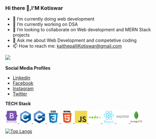 ### Hi there 👋,I'M Kotiswar

- 🔭 I’m currently doing web development
- 🌱 I’m currently working on DSA
- 👯 I’m looking to collaborate on Web development and MERN Stack projects
- 💬 Ask me about Web Development and competetive coding
- 📫 How to reach me: kaithepalliKotiswar@gmail.com


<img src="https://github-readme-stats.vercel.app/api?username=kKotiswar&&show_icons=true&title_color=ffffff&icon_color=bb2acf&text_color=daf7dc&bg_color=151515">

 **Social Media Profiles**

 - [Linkedin](https://www.linkedin.com/in/kaithepalli-kotiswar/)    
 - [Facebook](https://www.facebook.com/kotiswar.kaithepalli.9/)
 - [Instagram](https://www.instagram.com/prince_kotiswar_/?hl=en)
 - [Twitter](https://twitter.com/Kotiswar1)

 **TECH Stack**
 
 <p align="left"> <a href="https://getbootstrap.com" target="_blank"> <img src="https://raw.githubusercontent.com/devicons/devicon/master/icons/bootstrap/bootstrap-plain-wordmark.svg" alt="bootstrap" width="40" height="40"/> </a> <a href="https://www.cprogramming.com/" target="_blank"> <img src="https://raw.githubusercontent.com/devicons/devicon/master/icons/c/c-original.svg" alt="c" width="40" height="40"/> </a> <a href="https://www.w3schools.com/cpp/" target="_blank"> <img src="https://raw.githubusercontent.com/devicons/devicon/master/icons/cplusplus/cplusplus-original.svg" alt="cplusplus" width="40" height="40"/> </a> <a href="https://www.w3schools.com/css/" target="_blank"> <img src="https://raw.githubusercontent.com/devicons/devicon/master/icons/css3/css3-original-wordmark.svg" alt="css3" width="40" height="40"/> </a> <a href="https://www.w3.org/html/" target="_blank"> <img src="https://raw.githubusercontent.com/devicons/devicon/master/icons/html5/html5-original-wordmark.svg" alt="html5" width="40" height="40"/> </a> <a href="https://developer.mozilla.org/en-US/docs/Web/JavaScript" target="_blank"> <img src="https://raw.githubusercontent.com/devicons/devicon/master/icons/javascript/javascript-original.svg" alt="javascript" width="40" height="40"/> </a> <a href="https://nodejs.org" target="_blank"> <img src="https://github.com/devicons/devicon/blob/master/icons/nodejs/nodejs-plain-wordmark.svg" alt="nodejs" width="40" height="40"/> </a> <a href="https://reactjs.org/" target="_blank"> <img src="https://raw.githubusercontent.com/devicons/devicon/master/icons/react/react-original-wordmark.svg" alt="react" width="40" height="40"/> </a><a href="https://expressjs.com" target="_blank"> <img src="https://raw.githubusercontent.com/devicons/devicon/master/icons/express/express-original-wordmark.svg" alt="express" width="40" height="40" style="background color:#0000f0"/> <a href="https://mongodb.com" target="_blank"> <img src="https://raw.githubusercontent.com/devicons/devicon/master/icons/mongodb/mongodb-original-wordmark.svg" alt="mongodb" width="40" height="40"/> </a>  </p>


[![Top Langs](https://github-readme-stats.vercel.app/api/top-langs/?username=kKotiswar)](https://github.com/kKotiswar/github-readme-stats)







